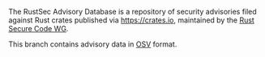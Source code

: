 The RustSec Advisory Database is a repository of security advisories filed
against Rust crates published via https://crates.io, maintained by the 
[Rust Secure Code WG](https://github.com/rust-secure-code/wg).

This branch contains advisory data in [OSV](https://github.com/ossf/osv-schema) format.
